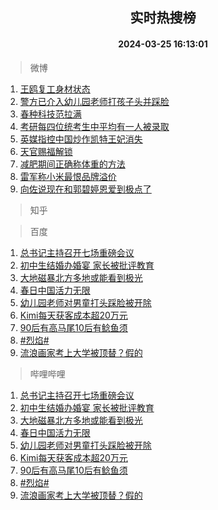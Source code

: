 <div align="center"><h2>实时热搜榜</h2><h4>2024-03-25 16:13:01</h4></div>

> 微博  

1. [王鸥复工身材状态](https://s.weibo.com/weibo?q=%23%E7%8E%8B%E9%B8%A5%E5%A4%8D%E5%B7%A5%E8%BA%AB%E6%9D%90%E7%8A%B6%E6%80%81%23&t=31&band_rank=1&Refer=top)<br />
2. [警方已介入幼儿园老师打孩子头并踩脸](https://s.weibo.com/weibo?q=%23%E8%AD%A6%E6%96%B9%E5%B7%B2%E4%BB%8B%E5%85%A5%E5%B9%BC%E5%84%BF%E5%9B%AD%E8%80%81%E5%B8%88%E6%89%93%E5%AD%A9%E5%AD%90%E5%A4%B4%E5%B9%B6%E8%B8%A9%E8%84%B8%23&t=31&band_rank=2&Refer=top)<br />
3. [春种科技范拉满](https://s.weibo.com/weibo?q=%23%E6%98%A5%E7%A7%8D%E7%A7%91%E6%8A%80%E8%8C%83%E6%8B%89%E6%BB%A1%23&t=31&band_rank=3&Refer=top)<br />
4. [考研每四位统考生中平均有一人被录取](https://s.weibo.com/weibo?q=%23%E8%80%83%E7%A0%94%E6%AF%8F%E5%9B%9B%E4%BD%8D%E7%BB%9F%E8%80%83%E7%94%9F%E4%B8%AD%E5%B9%B3%E5%9D%87%E6%9C%89%E4%B8%80%E4%BA%BA%E8%A2%AB%E5%BD%95%E5%8F%96%23&t=31&band_rank=4&Refer=top)<br />
5. [英媒指控中国炒作凯特王妃消失](https://s.weibo.com/weibo?q=%23%E8%8B%B1%E5%AA%92%E6%8C%87%E6%8E%A7%E4%B8%AD%E5%9B%BD%E7%82%92%E4%BD%9C%E5%87%AF%E7%89%B9%E7%8E%8B%E5%A6%83%E6%B6%88%E5%A4%B1%23&t=31&band_rank=5&Refer=top)<br />
6. [天官赐福解锁](https://s.weibo.com/weibo?q=%E5%A4%A9%E5%AE%98%E8%B5%90%E7%A6%8F%E8%A7%A3%E9%94%81&t=31&band_rank=6&Refer=top)<br />
7. [减肥期间正确称体重的方法](https://s.weibo.com/weibo?q=%E5%87%8F%E8%82%A5%E6%9C%9F%E9%97%B4%E6%AD%A3%E7%A1%AE%E7%A7%B0%E4%BD%93%E9%87%8D%E7%9A%84%E6%96%B9%E6%B3%95&t=31&band_rank=7&Refer=top)<br />
8. [雷军称小米最恨品牌溢价](https://s.weibo.com/weibo?q=%23%E9%9B%B7%E5%86%9B%E7%A7%B0%E5%B0%8F%E7%B1%B3%E6%9C%80%E6%81%A8%E5%93%81%E7%89%8C%E6%BA%A2%E4%BB%B7%23&t=31&band_rank=8&Refer=top)<br />
9. [向佐说现在和郭碧婷恩爱到极点了](https://s.weibo.com/weibo?q=%23%E5%90%91%E4%BD%90%E8%AF%B4%E7%8E%B0%E5%9C%A8%E5%92%8C%E9%83%AD%E7%A2%A7%E5%A9%B7%E6%81%A9%E7%88%B1%E5%88%B0%E6%9E%81%E7%82%B9%E4%BA%86%23&t=31&band_rank=9&Refer=top)<br />

> 知乎  


> 百度  

1. [总书记主持召开七场重磅会议](https://www.baidu.com/s?wd=%E6%80%BB%E4%B9%A6%E8%AE%B0%E4%B8%BB%E6%8C%81%E5%8F%AC%E5%BC%80%E4%B8%83%E5%9C%BA%E9%87%8D%E7%A3%85%E4%BC%9A%E8%AE%AE&sa=fyb_news&rsv_dl=fyb_news)<br />
2. [初中生结婚办婚宴 家长被批评教育](https://www.baidu.com/s?wd=%E5%88%9D%E4%B8%AD%E7%94%9F%E7%BB%93%E5%A9%9A%E5%8A%9E%E5%A9%9A%E5%AE%B4+%E5%AE%B6%E9%95%BF%E8%A2%AB%E6%89%B9%E8%AF%84%E6%95%99%E8%82%B2&sa=fyb_news&rsv_dl=fyb_news)<br />
3. [大地磁暴北方多地或能看到极光](https://www.baidu.com/s?wd=%E5%A4%A7%E5%9C%B0%E7%A3%81%E6%9A%B4%E5%8C%97%E6%96%B9%E5%A4%9A%E5%9C%B0%E6%88%96%E8%83%BD%E7%9C%8B%E5%88%B0%E6%9E%81%E5%85%89&sa=fyb_news&rsv_dl=fyb_news)<br />
4. [春日中国活力无限](https://www.baidu.com/s?wd=%E6%98%A5%E6%97%A5%E4%B8%AD%E5%9B%BD%E6%B4%BB%E5%8A%9B%E6%97%A0%E9%99%90&sa=fyb_news&rsv_dl=fyb_news)<br />
5. [幼儿园老师对男童打头踩脸被开除](https://www.baidu.com/s?wd=%E5%B9%BC%E5%84%BF%E5%9B%AD%E8%80%81%E5%B8%88%E5%AF%B9%E7%94%B7%E7%AB%A5%E6%89%93%E5%A4%B4%E8%B8%A9%E8%84%B8%E8%A2%AB%E5%BC%80%E9%99%A4&sa=fyb_news&rsv_dl=fyb_news)<br />
6. [Kimi每天获客成本超20万元](https://www.baidu.com/s?wd=Kimi%E6%AF%8F%E5%A4%A9%E8%8E%B7%E5%AE%A2%E6%88%90%E6%9C%AC%E8%B6%8520%E4%B8%87%E5%85%83&sa=fyb_news&rsv_dl=fyb_news)<br />
7. [90后有高马尾10后有鲶鱼须](https://www.baidu.com/s?wd=90%E5%90%8E%E6%9C%89%E9%AB%98%E9%A9%AC%E5%B0%BE10%E5%90%8E%E6%9C%89%E9%B2%B6%E9%B1%BC%E9%A1%BB&sa=fyb_news&rsv_dl=fyb_news)<br />
8. [#烈焰#](https://www.baidu.com/s?wd=%23%E7%83%88%E7%84%B0%23&sa=fyb_news&rsv_dl=fyb_news)<br />
9. [流浪画家考上大学被顶替？假的](https://www.baidu.com/s?wd=%E6%B5%81%E6%B5%AA%E7%94%BB%E5%AE%B6%E8%80%83%E4%B8%8A%E5%A4%A7%E5%AD%A6%E8%A2%AB%E9%A1%B6%E6%9B%BF%EF%BC%9F%E5%81%87%E7%9A%84&sa=fyb_news&rsv_dl=fyb_news)<br />

> 哔哩哔哩  

1. [总书记主持召开七场重磅会议](https://www.baidu.com/s?wd=%E6%80%BB%E4%B9%A6%E8%AE%B0%E4%B8%BB%E6%8C%81%E5%8F%AC%E5%BC%80%E4%B8%83%E5%9C%BA%E9%87%8D%E7%A3%85%E4%BC%9A%E8%AE%AE&sa=fyb_news&rsv_dl=fyb_news)<br />
2. [初中生结婚办婚宴 家长被批评教育](https://www.baidu.com/s?wd=%E5%88%9D%E4%B8%AD%E7%94%9F%E7%BB%93%E5%A9%9A%E5%8A%9E%E5%A9%9A%E5%AE%B4+%E5%AE%B6%E9%95%BF%E8%A2%AB%E6%89%B9%E8%AF%84%E6%95%99%E8%82%B2&sa=fyb_news&rsv_dl=fyb_news)<br />
3. [大地磁暴北方多地或能看到极光](https://www.baidu.com/s?wd=%E5%A4%A7%E5%9C%B0%E7%A3%81%E6%9A%B4%E5%8C%97%E6%96%B9%E5%A4%9A%E5%9C%B0%E6%88%96%E8%83%BD%E7%9C%8B%E5%88%B0%E6%9E%81%E5%85%89&sa=fyb_news&rsv_dl=fyb_news)<br />
4. [春日中国活力无限](https://www.baidu.com/s?wd=%E6%98%A5%E6%97%A5%E4%B8%AD%E5%9B%BD%E6%B4%BB%E5%8A%9B%E6%97%A0%E9%99%90&sa=fyb_news&rsv_dl=fyb_news)<br />
5. [幼儿园老师对男童打头踩脸被开除](https://www.baidu.com/s?wd=%E5%B9%BC%E5%84%BF%E5%9B%AD%E8%80%81%E5%B8%88%E5%AF%B9%E7%94%B7%E7%AB%A5%E6%89%93%E5%A4%B4%E8%B8%A9%E8%84%B8%E8%A2%AB%E5%BC%80%E9%99%A4&sa=fyb_news&rsv_dl=fyb_news)<br />
6. [Kimi每天获客成本超20万元](https://www.baidu.com/s?wd=Kimi%E6%AF%8F%E5%A4%A9%E8%8E%B7%E5%AE%A2%E6%88%90%E6%9C%AC%E8%B6%8520%E4%B8%87%E5%85%83&sa=fyb_news&rsv_dl=fyb_news)<br />
7. [90后有高马尾10后有鲶鱼须](https://www.baidu.com/s?wd=90%E5%90%8E%E6%9C%89%E9%AB%98%E9%A9%AC%E5%B0%BE10%E5%90%8E%E6%9C%89%E9%B2%B6%E9%B1%BC%E9%A1%BB&sa=fyb_news&rsv_dl=fyb_news)<br />
8. [#烈焰#](https://www.baidu.com/s?wd=%23%E7%83%88%E7%84%B0%23&sa=fyb_news&rsv_dl=fyb_news)<br />
9. [流浪画家考上大学被顶替？假的](https://www.baidu.com/s?wd=%E6%B5%81%E6%B5%AA%E7%94%BB%E5%AE%B6%E8%80%83%E4%B8%8A%E5%A4%A7%E5%AD%A6%E8%A2%AB%E9%A1%B6%E6%9B%BF%EF%BC%9F%E5%81%87%E7%9A%84&sa=fyb_news&rsv_dl=fyb_news)<br />

